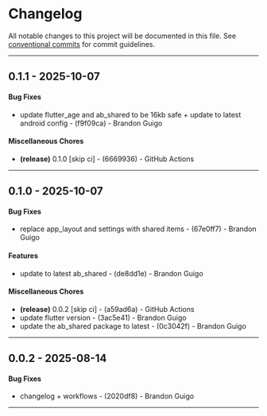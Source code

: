 # Changelog
All notable changes to this project will be documented in this file. See [conventional commits](https://www.conventionalcommits.org/) for commit guidelines.

- - -
## 0.1.1 - 2025-10-07
#### Bug Fixes
- update flutter_age and ab_shared to be 16kb safe + update to latest android config - (f9f09ca) - Brandon Guigo
#### Miscellaneous Chores
- **(release)** 0.1.0 [skip ci] - (6669936) - GitHub Actions

- - -

## 0.1.0 - 2025-10-07
#### Bug Fixes
- replace app_layout and settings with shared items - (67e0ff7) - Brandon Guigo
#### Features
- update to latest ab_shared - (de8dd1e) - Brandon Guigo
#### Miscellaneous Chores
- **(release)** 0.0.2 [skip ci] - (a59ad6a) - GitHub Actions
- update flutter version - (3ac5e41) - Brandon Guigo
- update the ab_shared package to latest - (0c3042f) - Brandon Guigo

- - -

## 0.0.2 - 2025-08-14
#### Bug Fixes
- changelog + workflows - (2020df8) - Brandon Guigo

- - -

